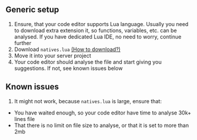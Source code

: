 ## Generic setup
1. Ensure, that your code editor supports Lua language. Usually you need to download extra extension it, so functions, variables, etc. can be analysed. If you have dedicated Lua IDE, no need to worry, continue further
2. Download `natives.lua` [(How to download?)](https://github.com/depozzyx/citizen-autocomplete/blob/main/how-to-download.md)
3. Move it into your server project
4. Your code editor should analyse the file and start giving you suggestions. If not, see known issues below

## Known issues
1. It might not work, because `natives.lua` is large, ensure that:
- You have waited enough, so your code editor have time to analyse 30k+ lines file
- That there is no limit on file size to analyse, or that it is set to more than 2mb
